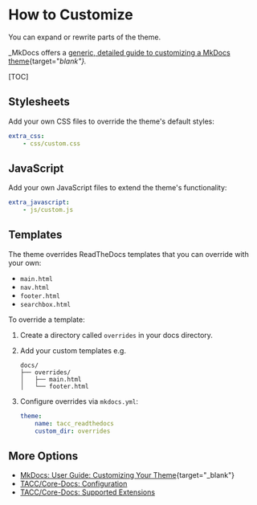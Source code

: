 # How to Customize

You can expand or rewrite parts of the theme.

_MkDocs offers a [generic, detailed guide to customizing a MkDocs theme](https://www.mkdocs.org/user-guide/customizing-your-theme/){target="_blank"}._

[TOC]

## Stylesheets

Add your own CSS files to override the theme's default styles:

```yaml
extra_css:
    - css/custom.css
```

## JavaScript

Add your own JavaScript files to extend the theme's functionality:

```yaml
extra_javascript:
    - js/custom.js
```

## Templates

The theme overrides ReadTheDocs templates that you can override with your own:

- `main.html`
- `nav.html`
- `footer.html`
- `searchbox.html`

To override a template:

1. Create a directory called `overrides` in your docs directory.
2. Add your custom templates e.g.

    ```
    docs/
    ├── overrides/
    │   ├── main.html
    │   └── footer.html
    ```

3. Configure overrides via `mkdocs.yml`:

    ```yaml
    theme:
        name: tacc_readthedocs
        custom_dir: overrides
    ```

## More Options

- [MkDocs: User Guide: Customizing Your Theme](https://www.mkdocs.org/user-guide/customizing-your-theme/){target="_blank"}
- [TACC/Core-Docs: Configuration](configure.md)
- [TACC/Core-Docs: Supported Extensions](extensions.md)